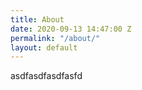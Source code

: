 ```yaml
---
title: About
date: 2020-09-13 14:47:00 Z
permalink: "/about/"
layout: default
---
```


asdfasdfasdfasfd